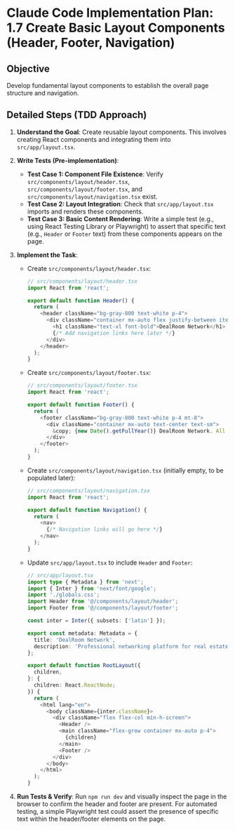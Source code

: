 # Claude Code Implementation Plan: 1.7 Create Basic Layout Components (Header, Footer, Navigation)

## Objective
Develop fundamental layout components to establish the overall page structure and navigation.

## Detailed Steps (TDD Approach)

1.  **Understand the Goal**: Create reusable layout components. This involves creating React components and integrating them into `src/app/layout.tsx`.

2.  **Write Tests (Pre-implementation)**:
    *   **Test Case 1: Component File Existence**: Verify `src/components/layout/header.tsx`, `src/components/layout/footer.tsx`, and `src/components/layout/navigation.tsx` exist.
    *   **Test Case 2: Layout Integration**: Check that `src/app/layout.tsx` imports and renders these components.
    *   **Test Case 3: Basic Content Rendering**: Write a simple test (e.g., using React Testing Library or Playwright) to assert that specific text (e.g., `Header` or `Footer` text) from these components appears on the page.

3.  **Implement the Task**: 
    *   Create `src/components/layout/header.tsx`:
        ```typescript
        // src/components/layout/header.tsx
        import React from 'react';

        export default function Header() {
          return (
            <header className="bg-gray-800 text-white p-4">
              <div className="container mx-auto flex justify-between items-center">
                <h1 className="text-xl font-bold">DealRoom Network</h1>
                {/* Add navigation links here later */}
              </div>
            </header>
          );
        }
        ```
    *   Create `src/components/layout/footer.tsx`:
        ```typescript
        // src/components/layout/footer.tsx
        import React from 'react';

        export default function Footer() {
          return (
            <footer className="bg-gray-800 text-white p-4 mt-8">
              <div className="container mx-auto text-center text-sm">
                &copy; {new Date().getFullYear()} DealRoom Network. All rights reserved.
              </div>
            </footer>
          );
        }
        ```
    *   Create `src/components/layout/navigation.tsx` (initially empty, to be populated later):
        ```typescript
        // src/components/layout/navigation.tsx
        import React from 'react';

        export default function Navigation() {
          return (
            <nav>
              {/* Navigation links will go here */}
            </nav>
          );
        }
        ```
    *   Update `src/app/layout.tsx` to include `Header` and `Footer`:
        ```typescript
        // src/app/layout.tsx
        import type { Metadata } from 'next';
        import { Inter } from 'next/font/google';
        import './globals.css';
        import Header from '@/components/layout/header';
        import Footer from '@/components/layout/footer';

        const inter = Inter({ subsets: ['latin'] });

        export const metadata: Metadata = {
          title: 'DealRoom Network',
          description: 'Professional networking platform for real estate deal makers',
        };

        export default function RootLayout({
          children,
        }: { 
          children: React.ReactNode;
        }) {
          return (
            <html lang="en">
              <body className={inter.className}>
                <div className="flex flex-col min-h-screen">
                  <Header />
                  <main className="flex-grow container mx-auto p-4">
                    {children}
                  </main>
                  <Footer />
                </div>
              </body>
            </html>
          );
        }
        ```

4.  **Run Tests & Verify**: Run `npm run dev` and visually inspect the page in the browser to confirm the header and footer are present. For automated testing, a simple Playwright test could assert the presence of specific text within the header/footer elements on the page.


